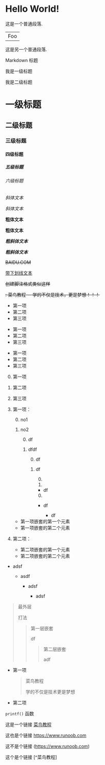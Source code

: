 # Hello World!  
这是一个普通段落.
<table>
    <tr>
        <td>Foo</td>
    </tr>
</table> 
这是另一个普通段落.

Markdown 标题

我是一级标题

我是二级标题
# 一级标题
## 二级标题
### 三级标题
#### 四级标题
##### 五级标题
###### 六级标题
*斜体文本*

_斜体文本_

**粗体文本**

__粗体文本__

***粗斜体文本***

___粗斜体文本___

~~BAIDU.COM~~

<u>带下划线文本</u>

~~创建脚注格式类似这样~~

~~: 菜鸟教程 -- 学的不仅是技术，更是梦想！！！~~

* 第一项
* 第二项
* 第三项

+ 第一项
+ 第二项
+ 第三项


- 第一项
- 第二项
- 第三项

0. 第一项
0. 第二项
0. 第三项

0. 第一项：
    
    0. no1
    0. no2
    
        0. df
        0. dfdf
        
            0. df
            0. df
            
                0.
                0.
                
                - df
                
                0.
                 
                - df
                
                    - df
    - 第一项嵌套的第一个元素
    - 第一项嵌套的第二个元素
0. 第二项：
    - 第二项嵌套的第一个元素
    - 第二项嵌套的第二个元素

- adsf
    
    - asdf
    
        - adsf
            
            - adsf
                
> 最外层
>
>打法
> > 第一层嵌套
>>
>> df
> > > 第二层嵌套   
>>>
>>>adf

* 第一项
    > 菜鸟教程
    >       
    > 学的不仅是技术更是梦想
* 第二项 

`printf()` 函数

这是一个链接 [菜鸟教程](https://www.runoob.com)

这也是个链接 <https://www.runoob.com>

这不是个链接 (https://www.runoob.com)

这个是个链接 [^菜鸟教程]